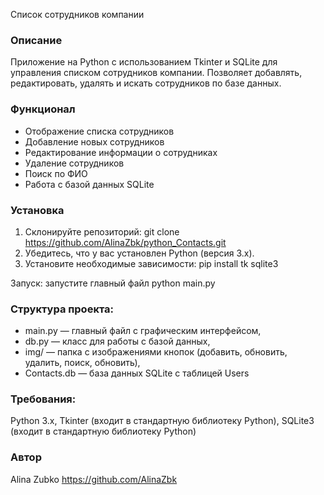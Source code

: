 Список сотрудников компании
### Описание
Приложение на Python с использованием Tkinter и SQLite для управления списком сотрудников компании. Позволяет добавлять, редактировать, удалять и искать сотрудников по базе данных.

### Функционал
- Отображение списка сотрудников
- Добавление новых сотрудников
- Редактирование информации о сотрудниках
- Удаление сотрудников
- Поиск по ФИО
- Работа с базой данных SQLite

### Установка
1. Склонируйте репозиторий:
   git clone https://github.com/AlinaZbk/python_Contacts.git
2. Убедитесь, что у вас установлен Python (версия 3.x).
3. Установите необходимые зависимости:
  pip install tk sqlite3

Запуск: запустите главный файл  python main.py

### Структура проекта: 
- main.py — главный файл с графическим интерфейсом,
- db.py — класс для работы с базой данных,
- img/ — папка с изображениями кнопок (добавить, обновить, удалить, поиск, обновить),
- Contacts.db — база данных SQLite с таблицей Users

### Требования:
  Python 3.x,
  Tkinter (входит в стандартную библиотеку Python),
  SQLite3 (входит в стандартную библиотеку Python)

### Автор
Alina Zubko
https://github.com/AlinaZbk
